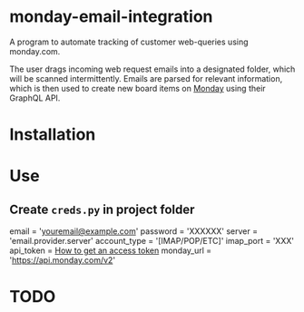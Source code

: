 # monday-email-integration

A program to automate tracking of customer web-queries using monday.com.

The user drags incoming web request emails into a designated folder, which
will be scanned intermittently. Emails are parsed for relevant information,
which is then used to create new board items on [Monday](monday.com) using
their GraphQL API.

# Installation

# Use

## Create `creds.py` in project folder
email = 'youremail@example.com'
password = 'XXXXXX'
server = 'email.provider.server'
account_type = '[IMAP/POP/ETC]'
imap_port = 'XXX'
api_token = [How to get an access token](https://monday.com/developers/v2#authentication-section-accessing-tokens)
monday_url = 'https://api.monday.com/v2'

# TODO
